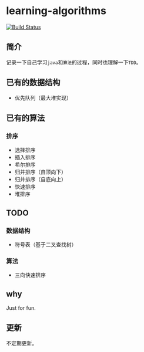 # learning-algorithms

[![Build Status](https://travis-ci.org/Jack-X-Yang/learning-algorithms.svg?branch=dev-1.0)](https://travis-ci.org/Jack-X-Yang/learning-algorithms)

## 简介
记录一下自己学习`java`和`算法`的过程，同时也理解一下`TDD`。

## 已有的数据结构
- 优先队列（最大堆实现）

## 已有的算法
### 排序
- 选择排序
- 插入排序
- 希尔排序
- 归并排序（自顶向下）
- 归并排序（自底向上）
- 快速排序
- 堆排序

## TODO
### 数据结构
- 符号表（基于二叉查找树）

### 算法
- 三向快速排序


## why
Just for fun.

## 更新
不定期更新。
